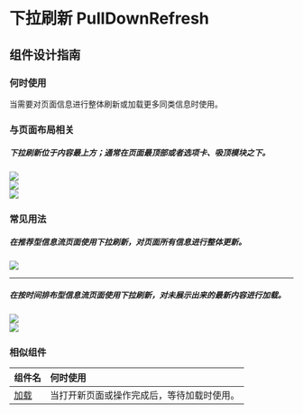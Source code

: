 # 下拉刷新 PullDownRefresh

## 组件设计指南

### 何时使用

当需要对页面信息进行整体刷新或加载更多同类信息时使用。

### 与页面布局相关

##### 下拉刷新位于内容最上方；通常在页面最顶部或者选项卡、吸顶模块之下。

<div class="legend">

  <div class="item">
    <img src="https://tdesign.gtimg.com/site/design/mobile-guide/pull-downre-fresh/pull-downre-fresh-1.png" />
  </div>

  <div class="item">
    <img src="https://tdesign.gtimg.com/site/design/mobile-guide/pull-downre-fresh/pull-downre-fresh-2.png" />
  </div>

</div>

<div class="legend">

  <div class="item">
    <img src="https://tdesign.gtimg.com/site/design/mobile-guide/pull-downre-fresh/pull-downre-fresh-3.png" />
  </div>
</div>

### 常见用法

##### 在推荐型信息流页面使用下拉刷新，对页面所有信息进行整体更新。

<div class="legend">
  <div class="item">
    <img src="https://tdesign.gtimg.com/site/design/mobile-guide/pull-downre-fresh/pull-downre-fresh-4.png" />
  </div>
</div>

<hr />

##### 在按时间排布型信息流页面使用下拉刷新，对未展示出来的最新内容进行加载。

<div class="legend">
  <div class="item">
    <img src="https://tdesign.gtimg.com/site/design/mobile-guide/pull-downre-fresh/pull-downre-fresh-5.png" />
    <em></em>
  </div>
  <div class="item">
    <img src="https://tdesign.gtimg.com/site/design/mobile-guide/pull-downre-fresh/pull-downre-fresh-6.png" />
    <em></em>
  </div>
</div>


### 相似组件

| 组件名            | 何时使用                                   |
| :---------------- | :----------------------------------------- |
| [加载](./loading) | 当打开新页面或操作完成后，等待加载时使用。 |
